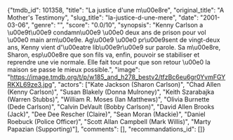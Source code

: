 {"tmdb_id": 101358, "title": "La justice d'une m\u00e8re", "original_title": "A Mother's Testimony", "slug_title": "la-justice-d-une-mere", "date": "2001-03-06", "genre": "", "score": "0.0/10", "synopsis": "Kenny Carlson a \u00e9t\u00e9 condamn\u00e9 \u00e0 deux ans de prison pour vol \u00e0 main arm\u00e9e. Ag\u00e9 \u00e0 pr\u00e9sent de vingt-deux ans, Kenny vient d'\u00eatre lib\u00e9r\u00e9 sur parole. Sa m\u00e8re, Sharon, esp\u00e8re que son fils va, enfin, pouvoir se stabiliser et reprendre une vie normale. Elle fait tout pour que son retour \u00e0 la maison se passe le mieux possible.", "image": "https://image.tmdb.org/t/p/w185_and_h278_bestv2/tfzBc6eu6gr0YvmFGYRKXL69ze3.jpg", "actors": ["Kate Jackson (Sharon Carlson)", "Chad Allen (Kenny Carlson)", "Susan Blakely (Donna Mulroney)", "Keith Szarabajka (Warren Stubbs)", "William R. Moses (Ian Matthews)", "Olivia Burnette (Dede Carlson)", "Calvin DeVault (Bobby Carlson)", "David Allen Brooks (Jack)", "Dee Dee Rescher (Claire)", "Sean Moran (Mackie)", "Daniel Roebuck (Police Officer)", "Scott Allan Campbell (Mark Willis)", "Marty Papazian (Supporting)"], "comments": [], "recommandations_id": []}